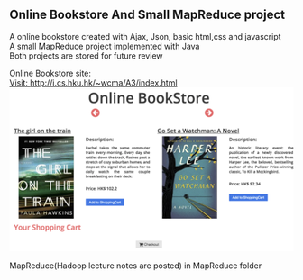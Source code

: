 ## Online Bookstore And Small MapReduce project
A online bookstore created with Ajax, Json, basic html,css and javascript </br>
A small MapReduce project implemented with Java</br>
Both projects are stored for future review</br>

Online Bookstore site:</br>
<a href="http://i.cs.hku.hk/~wcma/A3/index.html">Visit: http://i.cs.hku.hk/~wcma/A3/index.html</a>
![alt tag](https://github.com/w34ma/Online-Bookstore-Small-MapReduce-project/blob/master/ScreenShot%20.png)

MapReduce(Hadoop lecture notes are posted) in MapReduce folder
